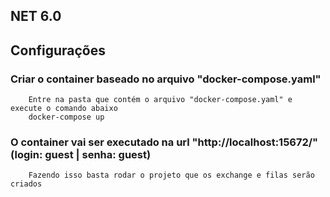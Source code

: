 ## NET 6.0

## Configurações
### Criar o container baseado no arquivo "docker-compose.yaml"
```
    Entre na pasta que contém o arquivo "docker-compose.yaml" e execute o comando abaixo
    docker-compose up
```

### O container vai ser executado na url "http://localhost:15672/" (login: guest | senha: guest)
```
    Fazendo isso basta rodar o projeto que os exchange e filas serão criados
```
